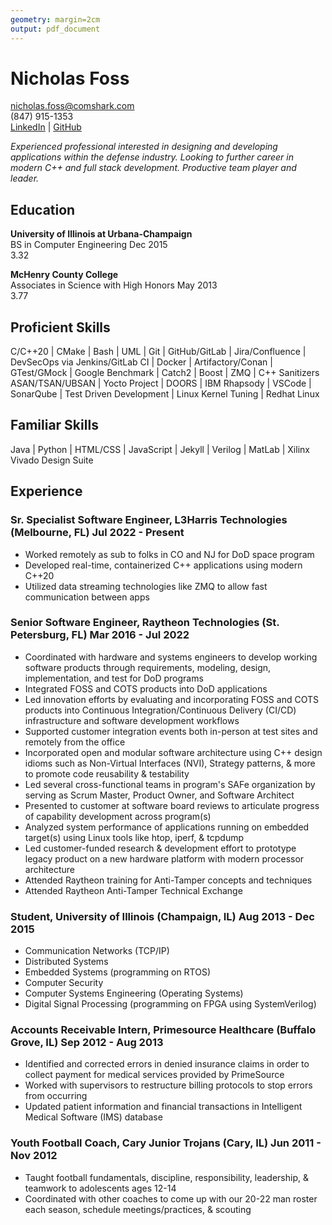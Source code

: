 ```yaml
---
geometry: margin=2cm
output: pdf_document
---
```


# Nicholas Foss

<nicholas.foss@comshark.com>  
(847) 915-1353  
[LinkedIn](https://www.linkedin.com/in/nfoss) | [GitHub](https://github.com/nickfoss32)  

_Experienced professional interested in designing and developing applications within the defense industry. Looking to further career in modern C++ and full stack development. Productive team player and leader._  

## Education
**University of Illinois at Urbana-Champaign**  
BS in Computer Engineering Dec 2015  
3.32  

**McHenry County College**  
Associates in Science with High Honors May 2013  
3.77  

<!-- ## Certifications  -->
<!-- - Security+ -->

## Proficient Skills
C/C++20 | CMake | Bash | UML | Git | GitHub/GitLab | Jira/Confluence | DevSecOps via Jenkins/GitLab CI | Docker | Artifactory/Conan | GTest/GMock | Google Benchmark | Catch2 | Boost | ZMQ | C++ Sanitizers ASAN/TSAN/UBSAN | Yocto Project | DOORS | IBM Rhapsody | VSCode | SonarQube | Test Driven Development | Linux Kernel Tuning | Redhat Linux  

## Familiar Skills
Java | Python | HTML/CSS | JavaScript | Jekyll | Verilog | MatLab | Xilinx Vivado Design Suite  

## Experience

### Sr. Specialist Software Engineer, L3Harris Technologies (Melbourne, FL) Jul 2022 - Present
- Worked remotely as sub to folks in CO and NJ for DoD space program
- Developed real-time, containerized C++ applications using modern C++20
- Utilized data streaming technologies like ZMQ to allow fast communication between apps

### Senior Software Engineer, Raytheon Technologies (St. Petersburg, FL) Mar 2016 - Jul 2022
- Coordinated with hardware and systems engineers to develop working software products through requirements, modeling, design, implementation, and test for DoD programs
- Integrated FOSS and COTS products into DoD applications
- Led innovation efforts by evaluating and incorporating FOSS and COTS products into Continuous Integration/Continuous Delivery (CI/CD) infrastructure and software development workflows
- Supported customer integration events both in-person at test sites and remotely from the office
- Incorporated open and modular software architecture using C++ design idioms such as Non-Virtual Interfaces (NVI), Strategy patterns, & more to promote code reusability & testability
- Led several cross-functional teams in program's SAFe organization by serving as Scrum Master, Product Owner, and Software Architect
- Presented to customer at software board reviews to articulate progress of capability development across program(s)
- Analyzed system performance of applications running on embedded target(s) using Linux tools like htop, iperf, & tcpdump
- Led customer-funded research & development effort to prototype legacy product on a new hardware platform with modern processor architecture
- Attended Raytheon training for Anti-Tamper concepts and techniques
- Attended Raytheon Anti-Tamper Technical Exchange

### Student, University of Illinois (Champaign, IL) Aug 2013 - Dec 2015
 - Communication Networks (TCP/IP)
 - Distributed Systems
 - Embedded Systems (programming on RTOS)
 - Computer Security
 - Computer Systems Engineering (Operating Systems)
 - Digital Signal Processing (programming on FPGA using SystemVerilog)

### Accounts Receivable Intern, Primesource Healthcare (Buffalo Grove, IL) Sep 2012 - Aug 2013
 - Identified and corrected errors in denied insurance claims in order to collect payment for medical services provided by PrimeSource
 - Worked with supervisors to restructure billing protocols to stop errors from occurring
 - Updated patient information and financial transactions in Intelligent Medical Software (IMS) database

### Youth Football Coach, Cary Junior Trojans (Cary, IL) Jun 2011 - Nov 2012
- Taught football fundamentals, discipline, responsibility, leadership, & teamwork to adolescents ages 12-14
- Coordinated with other coaches to come up with our 20-22 man roster each season, schedule meetings/practices, & scouting
